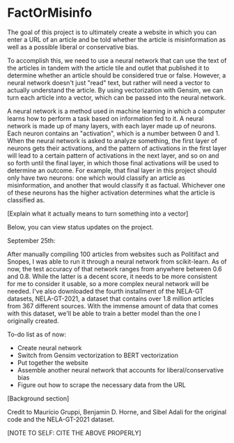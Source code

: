 # FactOrMisinfo

The goal of this project is to ultimately create a website in which you can enter a URL of an article and be told whether the article is misinformation as well as a possible liberal or conservative bias. 

To accomplish this, we need to use a neural network that can use the text of the articles in tandem with the article tile and outlet that published it to determine whether an article should be considered true or false. However, a neural network doesn't just "read" text, but rather will need a vector to actually understand the article. By using vectorization with Gensim, we can turn each article into a vector, which can be passed into the neural network. 

A neural network is a method used in machine learning in which a computer learns how to perform a task based on information fed to it. A neural network is made up of many layers, with each layer made up of neurons. Each neuron contains an "activation", which is a number between 0 and 1. When the neural network is asked to analyze something, the first layer of neurons gets their activations, and the pattern of activations in the first layer will lead to a certain pattern of activations in the next layer, and so on and so forth until the final layer, in which those final activations will be used to determine an outcome. For example, that final layer in this project should only have two neurons: one which would classify an article as misinformation, and another that would classify it as factual. Whichever one of these neurons has the higher activation determines what the article is classified as.

[Explain what it actually means to turn something into a vector]

Below, you can view status updates on the project.

September 25th:

After manually compiling 100 articles from websites such as Politifact and Snopes, I was able to run it through a neural network from scikit-learn. As of now, the test accuracy of that network ranges from anywhere between 0.6 and 0.8. While the latter is a decent score, it needs to be more consistent for me to consider it usable, so a more complex neural network will be needed. I've also downloaded the fourth installment of the NELA-GT datasets, NELA-GT-2021, a dataset that contains over 1.8 million articles from 367 different sources. With the immense amount of data that comes with this dataset, we'll be able to train a better model than the one I originally created. 

To-do list as of now:
- Create neural network
- Switch from Gensim vectorization to BERT vectorization
- Put together the website
- Assemble another neural network that accounts for liberal/conservative bias
- Figure out how to scrape the necessary data from the URL


[Background section]


Credit to Maurício Gruppi, Benjamin D. Horne, and Sibel Adali for the original code and the NELA-GT-2021 dataset.

[NOTE TO SELF: CITE THE ABOVE PROPERLY]
